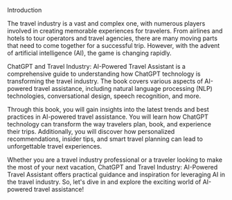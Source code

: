 Introduction

The travel industry is a vast and complex one, with numerous players involved in creating memorable experiences for travelers. From airlines and hotels to tour operators and travel agencies, there are many moving parts that need to come together for a successful trip. However, with the advent of artificial intelligence (AI), the game is changing rapidly.

ChatGPT and Travel Industry: AI-Powered Travel Assistant is a comprehensive guide to understanding how ChatGPT technology is transforming the travel industry. The book covers various aspects of AI-powered travel assistance, including natural language processing (NLP) technologies, conversational design, speech recognition, and more.

Through this book, you will gain insights into the latest trends and best practices in AI-powered travel assistance. You will learn how ChatGPT technology can transform the way travelers plan, book, and experience their trips. Additionally, you will discover how personalized recommendations, insider tips, and smart travel planning can lead to unforgettable travel experiences.

Whether you are a travel industry professional or a traveler looking to make the most of your next vacation, ChatGPT and Travel Industry: AI-Powered Travel Assistant offers practical guidance and inspiration for leveraging AI in the travel industry. So, let's dive in and explore the exciting world of AI-powered travel assistance!

